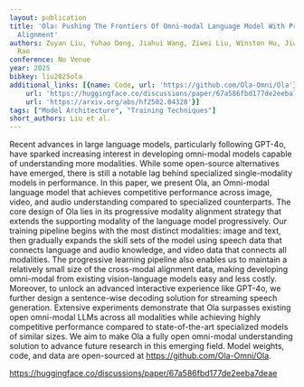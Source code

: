 ```yaml
---
layout: publication
title: 'Ola: Pushing The Frontiers Of Omni-modal Language Model With Progressive Modality
  Alignment'
authors: Zuyan Liu, Yuhao Dong, Jiahui Wang, Ziwei Liu, Winston Hu, Jiwen Lu, Yongming
  Rao
conference: No Venue
year: 2025
bibkey: liu2025ola
additional_links: [{name: Code, url: 'https://github.com/Ola-Omni/Ola'}, {name: Code,
    url: 'https://huggingface.co/discussions/paper/67a586fbd177de2eeba7deae'}, {name: Paper,
    url: 'https://arxiv.org/abs/hf2502.04328'}]
tags: ["Model Architecture", "Training Techniques"]
short_authors: Liu et al.
---
```

Recent advances in large language models, particularly following GPT-4o, have sparked increasing interest in developing omni-modal models capable of understanding more modalities. While some open-source alternatives have emerged, there is still a notable lag behind specialized single-modality models in performance. In this paper, we present Ola, an Omni-modal language model that achieves competitive performance across image, video, and audio understanding compared to specialized counterparts. The core design of Ola lies in its progressive modality alignment strategy that extends the supporting modality of the language model progressively. Our training pipeline begins with the most distinct modalities: image and text, then gradually expands the skill sets of the model using speech data that connects language and audio knowledge, and video data that connects all modalities. The progressive learning pipeline also enables us to maintain a relatively small size of the cross-modal alignment data, making developing omni-modal from existing vision-language models easy and less costly. Moreover, to unlock an advanced interactive experience like GPT-4o, we further design a sentence-wise decoding solution for streaming speech generation. Extensive experiments demonstrate that Ola surpasses existing open omni-modal LLMs across all modalities while achieving highly competitive performance compared to state-of-the-art specialized models of similar sizes. We aim to make Ola a fully open omni-modal understanding solution to advance future research in this emerging field. Model weights, code, and data are open-sourced at https://github.com/Ola-Omni/Ola.

https://huggingface.co/discussions/paper/67a586fbd177de2eeba7deae